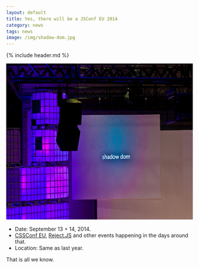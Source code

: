 ```yaml
---
layout: default
title: Yes, there will be a JSConf EU 2014
category: news
tags: news
image: /img/shadow-dom.jpg
---
```


{% include header.md %}

<div class="embed_container">
  <img width="560" height="420"
    src="/img/shadow-dom.jpg"
    alt="...and in the darkness bind them." />
</div>

- Date: September 13 + 14, 2014.
- [CSSConf EU](http://2014.cssconf.eu/), [Reject.JS](http://rejectjs.org) and other events happening in the days around that.
- Location: Same as last year.

That is all we know.
